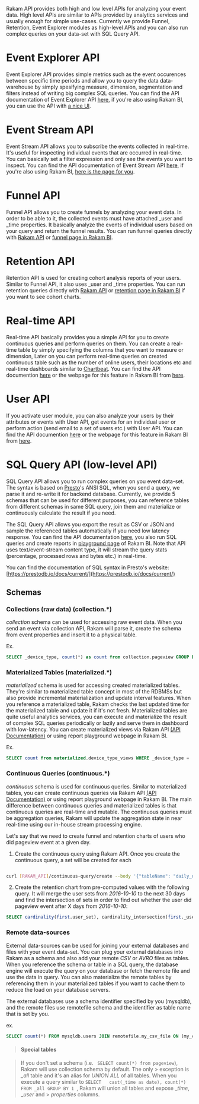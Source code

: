 Rakam API provides both high and low level APIs for analyzing your event data. 
High level APIs are similar to APIs provided by analytics services and usually enough for simple use-cases.
Currently we provide Funnel, Retention, Event Explorer modules as high-level APIs and you can also run complex queries on your data-set with SQL Query API.

# Event Explorer API

Event Explorer API provides simple metrics such as the event occurences between specific time periods and allow you to query the data data-warehouse by simply spesifying measure, dimension, segmentation and filters instead of writing big complex SQL queries. You can find the API documentation of Event Explorer API [here](https://api.rakam.io/#event-explorer), if you're also using Rakam BI, you can use the API with [a nice UI](https://app.rakam.io/event-explorer). 

# Event Stream API

Event Stream API allows you to subscribe the events collected in real-time. It's useful for inspecting individual events that are occurred in real-time. You can basically set a filter expression and only see the events you want to inspect. You can find the API documentation of Event Stream API [here](https://api.rakam.io/#event-stream), if you're also using Rakam BI, [here is the page for you](https://app.rakam.io/stream).

# Funnel API

Funnel API allows you to create funnels by analyzing your event data. 
In order to be able to it, the collected events must have attached _user and _time properties.
It basically analyze the events of individual users based on your query and return the funnel results. 
You can run funnel queries directly with [Rakam API](https://api.rakam.io/#funnel) or [funnel page in Rakam BI](https://app.rakam.io/funnel).

# Retention API

Retention API is used for creating cohort analysis reports of your users. Similar to Funnel API, it also uses _user and _time properties. You can run retention queries directly with [Rakam API](https://api.rakam.io/#retention) or [retention page in Rakam BI](https://app.rakam.io/retention) if you want to see cohort charts. 

# Real-time API

Real-time API basically provides you a simple API for you to create continuous queries and perform queries on them. You can create a real-time table by simply specifying the columns that you want to measure or dimension, Later on you can perform real-time queries on created continuous table such as the number of online users, their locations etc and real-time dashboards similar to [Chartbeat](https://chartbeat.com). You can find the API documention [here](https://api.rakam.io/#realtime) or the webpage for this feature in Rakam BI from [here](https://app.rakam.io/real-time).

# User API

If you activate user module, you can also analyze your users by their attributes or events with User API, get events for an individual user or perform action (send email to a set of users etc.) with User API. You can find the API documention [here](https://api.rakam.io/#user) or the webpage for this feature in Rakam BI from [here](https://app.rakam.io/people).

# SQL Query API (low-level API)

SQL Query API allows you to run complex queries on you event data-set. The syntax is based on [Presto](https://prestodb.io)'s ANSI SQL, when you send a query, we parse it and re-write it for backend database. Currently, we provide 5 schemas that can be used for different purposes, you can reference tables from different schemas in same SQL query, join them and materialize or continuously calculate the result if you need.

The SQL Query API allows you export the result as CSV or JSON and sample the referenced tables automatically if you need low latency response. You can find the API documentation [here](https://api.rakam.io/#execute-query-on-event-data-set), you also run SQL queries and create reports in [playground page](https://app.rakam.io/report-playground) of Rakam BI. Note that API uses text/event-stream content type, it will stream the query stats (percentage, processed rows and bytes etc.) in real-time.

You can find the documentation of SQL syntax in Presto's website: [https://prestodb.io/docs/current/](https://prestodb.io/docs/current/)

## Schemas

### Collections (raw data) (collection.*)
*collection* schema can be used for accessing raw event data. When you send an event via collection API, Rakam will parse it, create the schema from event properties and insert it to a physical table.

Ex. 
```sql 
SELECT _device_type, count(*) as count from collection.pageview GROUP BY _device_type
```

### Materialized Tables (materialized.*)
*materialized* schema is used for accessing created materialized tables. They're similar to materialized table concept in most of the RDBMSs but also provide incremental materialization and update interval features. When you reference a materialized table, Rakam checks the last updated time for the materialized table and update it if it's not fresh. Materialized tables are quite useful analytics services, you can execute and materialize the result of complex SQL queries periodically or lazily and serve them in dashboard with low-latency. You can create materialized views via Rakam API [(API Documentation)](https://api.rakam.io/#materialized-view) or using report playground webpage in Rakam BI.

Ex. 
```sql 
SELECT count from materialized.device_type_views WHERE _device_type = 'Android'
```

### Continuous Queries (continuous.*)
*continuous* schema is used for continuous queries. Similar to materialized tables, you can create continuous queries via Rakam API [(API Documentation)](https://api.rakam.io/#continuous-query) or using report playground webpage in Rakam BI. The main difference between continuous queries and materialized tables is that continuous queries are real-time and mutable. The continuous queries must be aggregation queries, Rakam will update the aggregation state in near real-time using our in-house stream processing engine.

Let's say that we need to create funnel and retention charts of users who did pageview event at a given day.

1. Create the continuous query using Rakam API. Once you create the continuous query, a set will be created for each 

```bash

curl [RAKAM_API]/continuous-query/create --body '{"tableName": "daily_users_who_viewed_page", "query": "SELECT cast(_time as date) day, set(_user) as user_set FROM pageviews GROUP BY day"}'

```

2. Create the retention chart from pre-computed values with the following query. It will merge the user sets from _2016-10-10_ to the next 30 days and find the intersection of sets in order to find out whether the user did pageview event after X days from _2016-10-10_:

```sql
SELECT cardinality(first.user_set), cardinality_intersection(first._user_set, second._user_set) FROM continuous.daily_users_who_viewed_page first JOIN continuous.daily_users_who_viewed_page second ON (first.day + INTERVAL '30' day < second.day) WHERE first.day = date '2016-10-10'
```

### Remote data-sources

External data-sources can be used for joining your external databases and files with your event data-set. You can plug your external databases into Rakam as a schema and also add your remote _CSV_ or _AVRO_ files as tables. When you reference the schema or table in a SQL query, the database engine will execute the query on your database or fetch the remote file and use the data in query. You can also materialize the remote tables by referencing them in your materialized tables if you want to cache them to reduce the load on your database servers.

The external databases use a schema identifier specified by you (mysqldb), and the remote files use remotefile schema and the identifier as table name that is set by you.

ex. 
```sql 
SELECT count(*) FROM mysqldb.users JOIN remotefile.my_csv_file ON (my_csv_file.user_id = users.id)
```

> #### Special tables

> If you don't set a schema (i.e. ``` SELECT count(*) from pageview```), Rakam will use collection schema by default. The only > exception is *_all* table and it's an alias for *UNION ALL* of all tables. When you execute a query similar to 
> `SELECT   cast(_time as date), count(*) FROM _all GROUP BY 1 `, Rakam will union all tables and expose __time_, __user_ and > _properties_ columns.
